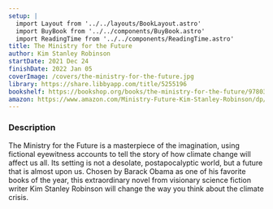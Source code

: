 ```yaml
---
setup: |
  import Layout from '../../layouts/BookLayout.astro'
  import BuyBook from '../../components/BuyBook.astro'
  import ReadingTime from '../../components/ReadingTime.astro'
title: The Ministry for the Future
author: Kim Stanley Robinson
startDate: 2021 Dec 24
finishDate: 2022 Jan 05
coverImage: /covers/the-ministry-for-the-future.jpg
library: https://share.libbyapp.com/title/5255196
bookshelf: https://bookshop.org/books/the-ministry-for-the-future/9780316300131
amazon: https://www.amazon.com/Ministry-Future-Kim-Stanley-Robinson/dp/0316300136
---
```

### Description
The Ministry for the Future is a masterpiece of the imagination, using fictional eyewitness accounts to tell the story of how climate change will affect us all. Its setting is not a desolate, postapocalyptic world, but a future that is almost upon us. Chosen by Barack Obama as one of his favorite books of the year, this extraordinary novel from visionary science fiction writer Kim Stanley Robinson will change the way you think about the climate crisis.

<Fragment slot="time">
  <ReadingTime
    startDate  = {frontmatter.startDate}
    finishDate = {frontmatter.finishDate}
  />
</Fragment>
<!-- <Fragment slot="notes">### Notes & Highlights</Fragment> -->
<Fragment slot="buy">
  <BuyBook
    library   = {frontmatter.library}
    bookshelf = {frontmatter.bookshelf}
    amazon    = {frontmatter.amazon}
  />
</Fragment>

